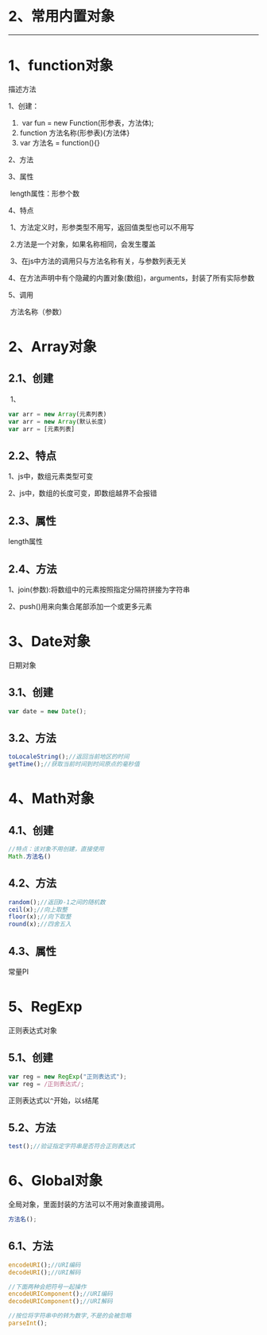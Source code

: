 # 2、常用内置对象

------



# 1、function对象

描述方法

1、创建：

1. ​	var fun = new Function(形参表，方法体);
2. function 方法名称(形参表){方法体}
3. var 方法名 = function(){}

2、方法

3、属性

​	length属性：形参个数

4、特点

​	1、方法定义时，形参类型不用写，返回值类型也可以不用写

​	2.方法是一个对象，如果名称相同，会发生覆盖

​	3、在js中方法的调用只与方法名称有关，与参数列表无关

​	4、在方法声明中有个隐藏的内置对象(数组)，arguments，封装了所有实际参数

5、调用

​	方法名称（参数）



# 2、Array对象

## 2.1、创建

​	1、

```javascript
var arr = new Array(元素列表)
var arr = new Array(默认长度)
var arr = [元素列表]
```

## 2.2、特点

1、js中，数组元素类型可变

2、js中，数组的长度可变，即数组越界不会报错

## 2.3、属性

length属性

## 2.4、方法

1、join(参数):将数组中的元素按照指定分隔符拼接为字符串

2、push()用来向集合尾部添加一个或更多元素

# 3、Date对象

日期对象

## 3.1、创建

```javascript
var date = new Date();
```



## 3.2、方法

```javascript
toLocaleString();//返回当前地区的时间
getTime();//获取当前时间到时间原点的毫秒值
```

# 4、Math对象

## 4.1、创建

```javascript
//特点：该对象不用创建，直接使用
Math.方法名()
```

## 4.2、方法

```javascript
random();//返回0-1之间的随机数
ceil(x);//向上取整
floor(x);//向下取整
round(x);//四舍五入
```



## 4.3、属性

常量PI



# 5、RegExp

正则表达式对象

## 5.1、创建

```javascript
var reg = new RegExp("正则表达式");
var reg = /正则表达式/;
```

正则表达式以`^`开始，以`$`结尾

## 5.2、方法

```javascript
test();//验证指定字符串是否符合正则表达式
```

# 6、Global对象

全局对象，里面封装的方法可以不用对象直接调用。

```javascript
方法名();
```

## 6.1、方法

```javascript
encodeURI();//URI编码
decodeURI();//URI解码

//下面两种会把符号一起操作
encodeURIComponent();//URI编码
decodeURIComponent();//URI解码

//按位将字符串中的转为数字,不是的会被忽略
parseInt();
```

